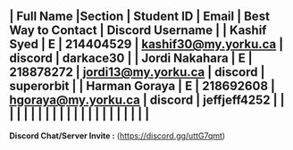 |    Full Name    |Section | Student ID | Email              | Best Way to Contact | Discord Username
|
|  Kashif Syed   |   E    | 214404529  | kashif30@my.yorku.ca |       discord      | darkace30
|
| Jordi Nakahara |   E    |  218878272 | jordi13@my.yorku.ca |        discord      | superorbit 
|
| Harman Goraya  |   E    | 218692608  | hgoraya@my.yorku.ca |        discord      | jeffjeff4252
|
| | | | | |
|
| | | | | |
|
| | | | | |
|
---
**Discord Chat/Server Invite :** (https://discord.gg/uttG7qmt)
